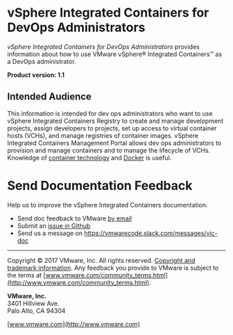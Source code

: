 # vSphere Integrated Containers for DevOps Administrators

*vSphere Integrated Containers for DevOps Administrators* provides information about how to use VMware vSphere&reg; Integrated Containers&trade; as a DevOps administrator.

**Product version: 1.1**

## Intended Audience

This information is intended for dev ops administrators who want to use vSphere Integrated Containers Registry to create and manage development projects, assign developers to projects, set up access to virtual container hosts (VCHs), and manage registries of container images. vSphere Integrated Containers Management Portal allows dev ops administrators to provision and manage containers and to manage the lifecycle of VCHs. Knowledge of [container technology](https://en.wikipedia.org/wiki/Operating-system-level_virtualization) and [Docker](https://docs.docker.com/) is useful.

# Send Documentation Feedback #

Help us to improve the vSphere Integrated Containers documentation. 

- Send doc feedback to VMware <a href="mailto:docfeedback@vmware.com?subject=vSphere Integrated Containers&body=Please include the document name, HTML link, PDF page number, and section heading in your feedback. Thank you!">by email</a>
- Submit an [issue in Github](https://github.com/vmware/vic-product/issues)
- Send us a message on https://vmwarecode.slack.com/messages/vic-doc

----------

Copyright &copy; 2017 VMware, Inc. All rights reserved. [Copyright and trademark information](http://pubs.vmware.com/copyright-trademark.html). Any feedback you provide to VMware is subject to the terms at [www.vmware.com/community_terms.html](http://www.vmware.com/community_terms.html).

**VMware, Inc.**<br>
3401 Hillview Ave.<br>
Palo Alto, CA 94304

[www.vmware.com](http://www.vmware.com)